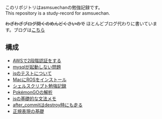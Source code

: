 このリポジトリはasmsuechanの勉強記録です。  
This repository is a study-record for asmsuechan.

~~わざわざブログ開くのめんどくさいので~~ ほとんどブログ代わりに書いています。ブログは[こちら](http://hyottokoaloha.hatenablog.com/)

## 構成
* [AWSで2段階認証をする](https://github.com/asmsuechan/study/blob/master//aws/adds_mfa_to_iam_role_user.md)
* [mysqlが起動しない問題](https://github.com/asmsuechan/study/blob/master//databases/mysql/mysql_cannot_start_due_to_permission.md)
* [jsのテストについて](https://github.com/asmsuechan/study/blob/master//js/js_spec/README.md)
* [MacにROSをインストール](https://github.com/asmsuechan/study/blob/master//ros/install_to_mac.md)
* [シェルスクリプト勉強記録](https://github.com/asmsuechan/study/blob/master//shell_script/shell_script_study_record.md)
* [PokémonGOの解析](https://github.com/asmsuechan/study/blob/master//analytics/pokemon_go_analytics.md)
* [jsの基礎的な文法メモ](https://github.com/asmsuechan/study/blob/master//js/js_basic_grammer.md)
* [after_commitはdestroy時にも走る](https://github.com/asmsuechan/study/blob/master//ruby/rails/after_commit_runs_on_destroy.md)
* [正規表現の基礎](https://github.com/asmsuechan/study/blob/master//regexp/regexp_basic.md)
